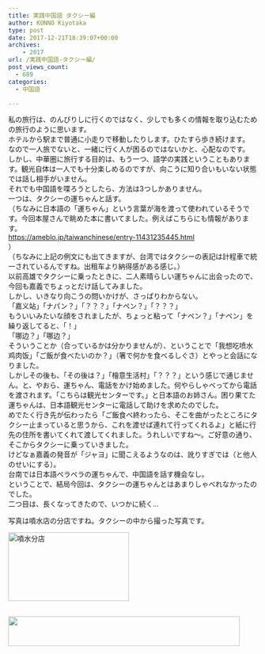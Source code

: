 ```yaml
---
title: 実践中国語 タクシー編
author: KONNO Kiyotaka
type: post
date: 2017-12-21T18:39:07+00:00
archives:
    - 2017
url: /実践中国語-タクシー編/
post_views_count:
  - 689
categories:
  - 中国語

---
```

私の旅行は、のんびりしに行くのではなく、少しでも多くの情報を取り込むための旅行のように思います。  
ホテルから駅まで普通に小走りで移動したりします。ひたすら歩き続けます。  
なので一人旅でないと、一緒に行く人が困るのではないかと、心配なのです。  
しかし、中華圏に旅行する目的は、もう一つ、語学の実践ということもあります。観光自体は一人でも十分楽しめるのですが、向こうに知り合いもいない状態では話し相手がいません。  
それでも中国語を喋ろうとしたら、方法は3つしかありません。  
一つは、タクシーの運ちゃんと話す。  
（ちなみに日本語の「運ちゃん」という言葉が海を渡って使われているそうです。今回本屋さんで眺めた本に書いてました。例えばこちらにも情報があります。  
<a href="https://ameblo.jp/taiwanchinese/entry-11431235445.html" target="_blank">https://ameblo.jp/taiwanchinese/entry-11431235445.html</a>  
）  
（ちなみに上記の例文にも出てきますが、台湾ではタクシーの表記は計程車で統一されているんですね。出租车より納得感がある感じ。）  
以前高雄でタクシーに乗ったときに、二人素晴らしい運ちゃんに出会ったので、今回も嘉義でちょっとだけ話してみました。  
しかし、いきなり向こうの問いかけが、さっぱりわからない。  
「嘉义站」「ナパン？」「？？？」「ナペン？」「？？？」  
もういいみたいな顔をされましたが、ちょっと粘って「ナペン？」「ナペン」を繰り返してると、「！」  
「哪边？」「哪边？」  
そういうことか（合っているかは分かりませんが）、ということで「我想吃喷水鸡肉饭」「ご飯が食べたいのか？」（箸で何かを食べるしぐさ）とやっと会話になりました。  
しかしその後も、「その後は？」「檜意生活村」「？？？」という感じで通じません。と、やおら、運ちゃん、電話をかけ始めました。何やらしゃべってから電話を渡されます。「こちらは観光センターです。」と日本語のお姉さん。困り果てた運ちゃんは、日本語観光センターに電話して助けを求めたのでした。  
めでたく行き先が伝わったら「ご飯食べ終わったら、そこを曲がったところにタクシー止まっていると思うから、これを渡せば連れて行ってくれるよ」と紙に行先の住所を書いてくれて渡してくれました。うれしいですね～。ご好意の通り、そこからタクシーに乗っていきました。  
けどなぁ嘉義の発音が「ジャヨ」に聞こえるようなのは、訛りすぎでは（と他人のせいにする）。  
台南では日本語ペラペラの運ちゃんで、中国語を話す機会なし。  
ということで、結局今回は、タクシーの運ちゃんとはあまりしゃべれなかったのでした。  
二つ目は、長くなってきたので、いつかに続く…

写真は噴水店の分店ですね。タクシーの中から撮った写真です。

[<img width="244" height="139" title="噴水分店" style="display: inline; background-image: none;" alt="噴水分店" src="https://i1.wp.com/www.programmers-office.ml/wp-content/uploads/2017/12/21c96d519f45207edd64d0948393c22c.jpg?resize=244%2C139&#038;ssl=1" border="0" data-recalc-dims="1" />][1]

<a href="https://px.a8.net/svt/ejp?a8mat=2TXWCR+5GH3YA+3PTI+601S1" target="_blank" rel="nofollow"><br /> <img width="468" height="60" alt="" src="https://www27.a8.net/svt/bgt?aid=171222795330&wid=003&eno=01&mid=s00000017343001008000&mc=1" border="0" /></a>  
<img width="1" height="1" alt="" src="https://i1.wp.com/www13.a8.net/0.gif?resize=1%2C1&#038;ssl=1" border="0" data-recalc-dims="1" />

 [1]: https://i1.wp.com/www.programmers-office.ml/wp-content/uploads/2017/12/834ed7b12d5e7549c46737d973a28048.jpg?ssl=1